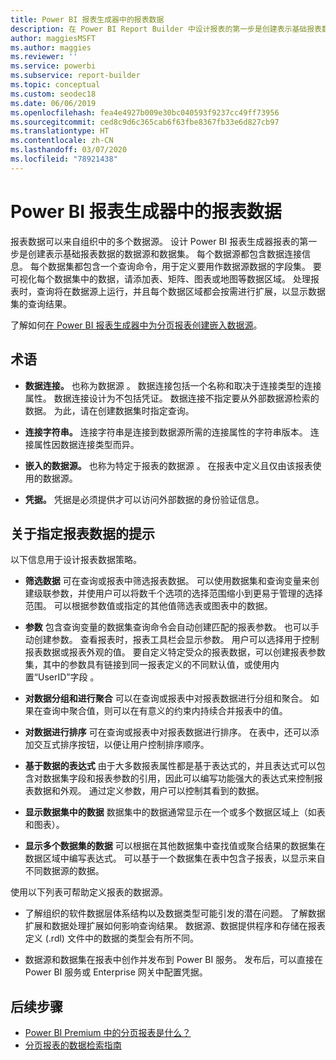 ```yaml
---
title: Power BI 报表生成器中的报表数据
description: 在 Power BI Report Builder 中设计报表的第一步是创建表示基础报表数据的数据源和数据集。
author: maggiesMSFT
ms.author: maggies
ms.reviewer: ''
ms.service: powerbi
ms.subservice: report-builder
ms.topic: conceptual
ms.custom: seodec18
ms.date: 06/06/2019
ms.openlocfilehash: fea4e4927b009e30bc040593f9237cc49ff73956
ms.sourcegitcommit: ced8c9d6c365cab6f63fbe8367fb33e6d827cb97
ms.translationtype: HT
ms.contentlocale: zh-CN
ms.lasthandoff: 03/07/2020
ms.locfileid: "78921438"
---
```

# <a name="report-data-in-power-bi-report-builder"></a>Power BI 报表生成器中的报表数据

报表数据可以来自组织中的多个数据源。 设计 Power BI 报表生成器报表的第一步是创建表示基础报表数据的数据源和数据集。 每个数据源都包含数据连接信息。 每个数据集都包含一个查询命令，用于定义要用作数据源数据的字段集。 要可视化每个数据集中的数据，请添加表、矩阵、图表或地图等数据区域。 处理报表时，查询将在数据源上运行，并且每个数据区域都会按需进行扩展，以显示数据集的查询结果。  

了解如何[在 Power BI 报表生成器中为分页报表创建嵌入数据源](paginated-reports-embedded-data-source.md)。


##  <a name="BkMk_ReportDataTerms"></a> 术语  
  
- **数据连接。** 也称为数据源  。 数据连接包括一个名称和取决于连接类型的连接属性。 数据连接设计为不包括凭证。 数据连接不指定要从外部数据源检索的数据。 为此，请在创建数据集时指定查询。  
  
- **连接字符串。** 连接字符串是连接到数据源所需的连接属性的字符串版本。 连接属性因数据连接类型而异。  
  
- **嵌入的数据源。** 也称为特定于报表的数据源  。 在报表中定义且仅由该报表使用的数据源。  
  
- **凭据。** 凭据是必须提供才可以访问外部数据的身份验证信息。  
  
##  <a name="BkMk_ReportDataTips"></a> 关于指定报表数据的提示

 以下信息用于设计报表数据策略。  
  
- **筛选数据** 可在查询或报表中筛选报表数据。 可以使用数据集和查询变量来创建级联参数，并使用户可以将数千个选项的选择范围缩小到更易于管理的选择范围。 可以根据参数值或指定的其他值筛选表或图表中的数据。  
  
- **参数** 包含查询变量的数据集查询命令会自动创建匹配的报表参数。 也可以手动创建参数。 查看报表时，报表工具栏会显示参数。 用户可以选择用于控制报表数据或报表外观的值。 要自定义特定受众的报表数据，可以创建报表参数集，其中的参数具有链接到同一报表定义的不同默认值，或使用内置“UserID”字段  。 
  
- **对数据分组和进行聚合** 可以在查询或报表中对报表数据进行分组和聚合。 如果在查询中聚合值，则可以在有意义的约束内持续合并报表中的值。  
  
- **对数据进行排序** 可在查询或报表中对报表数据进行排序。 在表中，还可以添加交互式排序按钮，以便让用户控制排序顺序。  
  
- **基于数据的表达式** 由于大多数报表属性都是基于表达式的，并且表达式可以包含对数据集字段和报表参数的引用，因此可以编写功能强大的表达式来控制报表数据和外观。 通过定义参数，用户可以控制其看到的数据。  
  
- **显示数据集中的数据** 数据集中的数据通常显示在一个或多个数据区域上（如表和图表）。  
  
- **显示多个数据集的数据** 可以根据在其他数据集中查找值或聚合结果的数据集在数据区域中编写表达式。 可以基于一个数据集在表中包含子报表，以显示来自不同数据源的数据。  
  
 使用以下列表可帮助定义报表的数据源。  
  
- 了解组织的软件数据层体系结构以及数据类型可能引发的潜在问题。 了解数据扩展和数据处理扩展如何影响查询结果。 数据源、数据提供程序和存储在报表定义 (.rdl) 文件中的数据的类型会有所不同。  
  
- 数据源和数据集在报表中创作并发布到 Power BI 服务。 发布后，可以直接在 Power BI 服务或 Enterprise 网关中配置凭据。 

## <a name="next-steps"></a>后续步骤

- [Power BI Premium 中的分页报表是什么？](paginated-reports-report-builder-power-bi.md)  
- [分页报表的数据检索指南](../guidance/report-paginated-data-retrieval.md)
